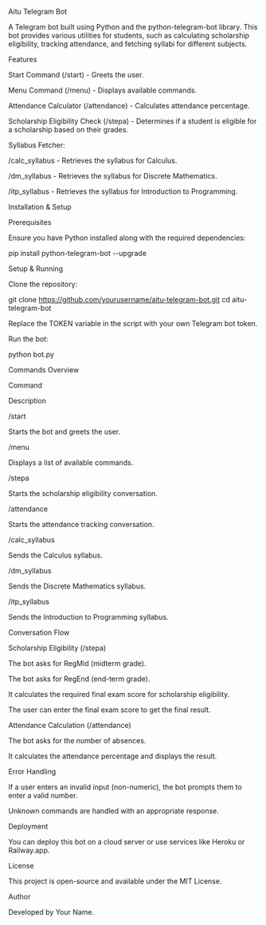 Aitu Telegram Bot

A Telegram bot built using Python and the python-telegram-bot library. This bot provides various utilities for students, such as calculating scholarship eligibility, tracking attendance, and fetching syllabi for different subjects.

Features

Start Command (/start) - Greets the user.

Menu Command (/menu) - Displays available commands.

Attendance Calculator (/attendance) - Calculates attendance percentage.

Scholarship Eligibility Check (/stepa) - Determines if a student is eligible for a scholarship based on their grades.

Syllabus Fetcher:

/calc_syllabus - Retrieves the syllabus for Calculus.

/dm_syllabus - Retrieves the syllabus for Discrete Mathematics.

/itp_syllabus - Retrieves the syllabus for Introduction to Programming.

Installation & Setup

Prerequisites

Ensure you have Python installed along with the required dependencies:

pip install python-telegram-bot --upgrade

Setup & Running

Clone the repository:

git clone https://github.com/yourusername/aitu-telegram-bot.git
cd aitu-telegram-bot

Replace the TOKEN variable in the script with your own Telegram bot token.

Run the bot:

python bot.py

Commands Overview

Command

Description

/start

Starts the bot and greets the user.

/menu

Displays a list of available commands.

/stepa

Starts the scholarship eligibility conversation.

/attendance

Starts the attendance tracking conversation.

/calc_syllabus

Sends the Calculus syllabus.

/dm_syllabus

Sends the Discrete Mathematics syllabus.

/itp_syllabus

Sends the Introduction to Programming syllabus.

Conversation Flow

Scholarship Eligibility (/stepa)

The bot asks for RegMid (midterm grade).

The bot asks for RegEnd (end-term grade).

It calculates the required final exam score for scholarship eligibility.

The user can enter the final exam score to get the final result.

Attendance Calculation (/attendance)

The bot asks for the number of absences.

It calculates the attendance percentage and displays the result.

Error Handling

If a user enters an invalid input (non-numeric), the bot prompts them to enter a valid number.

Unknown commands are handled with an appropriate response.

Deployment

You can deploy this bot on a cloud server or use services like Heroku or Railway.app.

License

This project is open-source and available under the MIT License.

Author

Developed by Your Name.